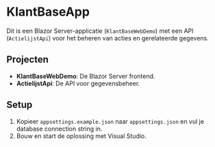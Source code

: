 # KlantBaseApp

Dit is een Blazor Server-applicatie (`KlantBaseWebDemo`) met een API (`ActielijstApi`) voor het beheren van acties en gerelateerde gegevens.

## Projecten
- **KlantBaseWebDemo**: De Blazor Server frontend.
- **ActielijstApi**: De API voor gegevensbeheer.

## Setup
1. Kopieer `appsettings.example.json` naar `appsettings.json` en vul je database connection string in.
2. Bouw en start de oplossing met Visual Studio.